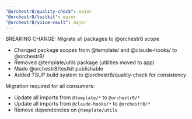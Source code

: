 ```yaml
---
"@orchestr8/quality-check": major
"@orchestr8/testkit": major
"@orchestr8/voice-vault": major
---
```


BREAKING CHANGE: Migrate all packages to @orchestr8 scope

- Changed package scopes from @template/ and @claude-hooks/ to @orchestr8/
- Removed @template/utils package (utilities moved to app)
- Made @orchestr8/testkit publishable
- Added TSUP build system to @orchestr8/quality-check for consistency

Migration required for all consumers:
- Update all imports from `@template/*` to `@orchestr8/*`
- Update all imports from `@claude-hooks/*` to `@orchestr8/*`
- Remove dependencies on `@template/utils`